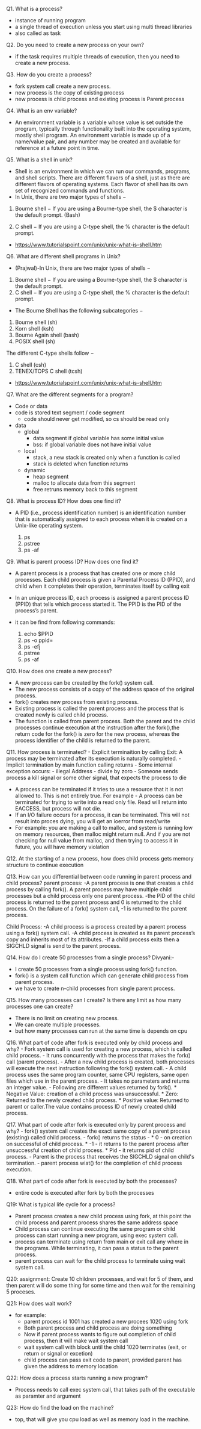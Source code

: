 Q1. What is a process?
- instance of running program
- a single thread of execution unless you start using multi thread libraries
- also called as task

Q2. Do you need to create a new process on your own?
- if the task requires multiple threads of execution, then you need to create a new process.

Q3. How do you create a process?
- fork system call create a new process.
- new process is the copy of existing  process
- new process is child process and existing process is Parent process


Q4. What is an env variable?
-  An environment variable is a variable whose value is set outside the program,
typically through functionality built into the operating system, mostly shell program.
An environment variable is made up of a name/value pair, and any number may
be created and available for reference at a future point in time.

Q5. What is a shell in unix?
-  Shell is an environment in which we can run our commands, programs, and
shell scripts. There are different flavors of a shell, just as there are
different flavors of operating systems. Each flavor of shell has its own
set of recognized commands and functions.
-  In Unix, there are two major types of shells −
1. Bourne shell − If you are using a Bourne-type shell, the $ character is the default prompt. (Bash)

2. C shell − If you are using a C-type shell, the % character is the default prompt.

-  https://www.tutorialspoint.com/unix/unix-what-is-shell.htm

Q6. What are different shell programs in Unix?
- (Prajwal)-In Unix, there are two major types of shells −
1. Bourne shell − If you are using a Bourne-type shell, the $ character is the default prompt.
2. C shell − If you are using a C-type shell, the % character is the default prompt.

- The Bourne Shell has the following subcategories −

1. Bourne shell (sh)
2. Korn shell (ksh)
3. Bourne Again shell (bash)
4. POSIX shell (sh)

The different C-type shells follow −

1. C shell (csh)
2. TENEX/TOPS C shell (tcsh)
-   https://www.tutorialspoint.com/unix/unix-what-is-shell.htm


Q7. What are the different segments for a program?
 - Code or data
 - code is stored text segment / code segment
    - code should never get modified, so cs should be read only
 - data
    - global
        - data segment if global variable has some initial value
        - bss: if global variable does not have initial value
    - local
        - stack, a new stack is created only when a function is called
        - stack is deleted when function returns
    - dynamic
        - heap segment
        - malloc to allocate data from this segment
        - free retruns memory back to this segment

Q8. What is process ID? How does one find it?
- A PID (i.e., process identification number) is an identification number that
is automatically assigned to each process when it is created on a Unix-like operating system.

    1. ps
    2. pstree
    3. ps -af

Q9. What is parent process ID? How does one find it?
   - A parent process is a process that has created one or more child processes. Each child process is given a Parental Process ID (PPID), and child when it completes their operation, terminates itself by calling exit
   - In an unique process ID, each process is assigned a parent process ID (PPID) that tells which process started it. The PPID is the PID of the process’s parent.

   - it can be find from following commands:
      1. echo $PPID
      2. ps -o ppid=
      3. ps -efj
      4. pstree
      5. ps -af

Q10. How does one create a new process?
   - A new process can be created by the fork() system call.
   - The new process consists of a copy of the address space of the original process.
   - fork() creates new process from existing process.
   - Existing process is called the parent process and the process that is created newly is called child process.
   - The function is called from parent process. Both the parent and the child processes continue
     execution at the instruction after the fork(),the return code for the fork() is zero for the new process,
     whereas the process identifier of the child is returned to the parent.

Q11. How process is terminated?
    - Explicit terminaition by calling Exit:
            A process may be terminated after its execution is naturally completed.
    - Implicit termination by main function calling returns
    - Some internal exception occurs:
        - illegal Address
        - divide by zoro
    - Someone sends process a kill signal or some other signal, that expects the process to die
   - A process can be terminated if it tries to use a resource that it is not allowed to. This is not entirely true.
     For example - A process can be terminated for trying to write into a read only file. Read will return into EACCESS, but process will not die.
   - If an I/O failure occurs for a process, it can be terminated. This will not result into proces dying, you will get an ioerror from read/write
   - For example: you are making a call to malloc, and system is running low on memory resources, then malloc might return null. And if you are not checking for null value from malloc, and then trying to access it in future, you will have memory violation

Q12. At the starting of a new process, how does child process gets memory structure to continue execution

Q13. How can you differential between code running in parent process and child process?
parent process:
   -A parent process is one that creates a child process by calling fork(). A parent process may have multiple child processes but a child process  only one parent process.
  -the PID of the child process is returned to the parent process and 0 is returned to the child process. On the failure of a fork() system call, -1
  is returned to the parent process.

Child Process:
  -A child process is a process created by a parent process using a fork() system call.
  -A child process is created as its parent process’s copy and inherits most of its attributes.
  -If a child process exits then a SIGCHLD signal is send to the parent process.

Q14. How do I create 50 processes from a single process?
Divyani:-
- I create 50 processes from a single process using fork() function.
- fork() is a system call function which can generate child process from parent process.
- we have to create n-child processes from single parent process.

Q15. How many processes can I create? Is there any limit as how many processes one can create?
- There is no limit on creating new process.
- We can create multiple processes.
- but how many processes can run at the same time is depends on cpu

Q16. What part of code after fork is executed only by child process and why?
     - Fork system call is used for creating a new process, which is called child process.
     - It runs concurrently with the process that makes the fork() call (parent process).
     - After a new child process is created, both processes will execute the next instruction
       following the fork() system call.
     - A child process uses the same program counter, same CPU registers, same open files which use in the parent process.
     - It takes no parameters and returns an integer value.
     - Following are different values returned by fork().
            * Negative Value: creation of a child process was unsuccessful.
            * Zero: Returned to the newly created child process.
            * Positive value: Returned to parent or caller.The value contains process ID of newly created child process.

Q17. What part of code after fork is executed only by parent process and why?
     - fork() system call creates the exact same copy of a parent process (existing) called child process.
     - fork() returns the status -
             * 0 - on creation on successful of child process.
             * -1 - it returns to the parent process after unsuccessful creation of child process.
             * Pid - it returns pid of child process.
     - Parent is the process that receives the SIGCHLD signal on child's termination.
     - parent process wiat() for the completion of child process execution.

Q18. What part of code after fork is executed by both the processes?
- entire code is executed after fork by both the processes

Q19: What is typical life cycle for a process?
- Parent process creates a new child process using fork, at this point the child process and parent process shares the same address space
- Child process can continue executing the same program or
    child process can start running a new program, using exec system call.
- process can terminate using return from main or exit call any where in the programs. While terminating, it can pass a status to the parent process.
- parent process can wait for the child process to terminate using wait system call.

Q20: assignment: Create 10 children processes, and wait for 5 of them, and then parent will do some thing for some time and then wait for the remaining 5 proceses.

Q21: How does wait work?
- for example:
    - parent process id 1001 has created a new procees 1020 using fork
    - Both parent process and child process are doing something
    - Now if parent process wants to figure out completion of child process, then it will make wait system call
    - wait system call with block until the child 1020 terminates (exit, or return or signal or excetion)
    - child process can pass exit code to parent, provided parent has given the address to memory location

Q22: How does a process starts running a new program?
- Process needs to call exec system call, that takes path of the executable as paramter and argument

Q23: How do find the load on the machine?
- top, that will give you cpu load as well as memory load in the machine.
